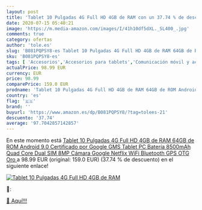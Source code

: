 ```yaml
---
layout: post
title: 'Tablet 10 Pulgadas 4G Full HD 4GB de RAM con un 37.74 % de descuento'
date: 2020-07-15 05:40:21
image: 'https://m.media-amazon.com/images/I/41h10df5dXL._SL400_.jpg'
comments: true
category: ofertas
author: 'tole.es'
slug: 'B081PQPSY8-es Tablet 10 Pulgadas 4G Full HD 4GB de RAM 64GB de ROM...'
sku: 'B081PQPSY8-es'
tags: [ 'Accesorios','Accesorios para tablets','Comunicación móvil y accesorios','Electrónica','Informática','Móviles','Móviles y smartphones libres','Soportes para tablets','android', ]
actualPrice: 98.99 EUR
currency: EUR
price: 98.99
comparePrice: 159.0 EUR
prodname: 'Tablet 10 Pulgadas 4G Full HD 4GB de RAM 64GB de ROM Android 9.0 Certificado por Google GMS Tablet PC Batería 8500mAh Quad Core Dual SIM 8MP Cámara Google Netflix WiFi Bluetooth GPS OTG Oro '
country: 'es'
flag: '🇪🇸'
brand: ''
buyurl: 'https://www.amazon.es/dp/B081PQPSY8/?tag=tolees-21'
descuento: '37.74'
average: '97.7042857142857'
---
```


En este momento está [Tablet 10 Pulgadas 4G Full HD 4GB de RAM 64GB de ROM Android 9.0 Certificado por Google GMS Tablet PC Batería 8500mAh Quad Core Dual SIM 8MP Cámara Google Netflix WiFi Bluetooth GPS OTG Oro ](https://www.amazon.es/dp/B081PQPSY8/?tag=tolees-21) a 98.99 EUR (original: 159.0 EUR) (37.74 %  de descuento) en el siguiente enlace!

[![Tablet 10 Pulgadas 4G Full HD 4GB de RAM](https://m.media-amazon.com/images/I/41h10df5dXL._SL400_.jpg)](https://www.amazon.es/dp/B081PQPSY8/?tag=tolees-21)

🔎:


[🛒 Aquí!!!](https://www.amazon.es/dp/B081PQPSY8/?tag=tolees-21)
